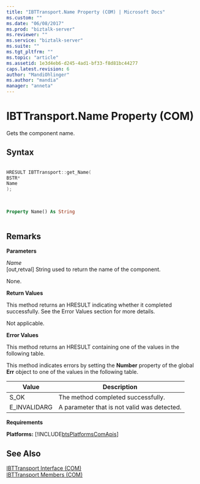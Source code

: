 ```yaml
---
title: "IBTTransport.Name Property (COM) | Microsoft Docs"
ms.custom: ""
ms.date: "06/08/2017"
ms.prod: "biztalk-server"
ms.reviewer: ""
ms.service: "biztalk-server"
ms.suite: ""
ms.tgt_pltfrm: ""
ms.topic: "article"
ms.assetid: 1e3d4eb6-d245-4ad1-bf33-f8d81bc44277
caps.latest.revision: 6
author: "MandiOhlinger"
ms.author: "mandia"
manager: "anneta"
---
```

# IBTTransport.Name Property (COM)
Gets the component name.  
  
## Syntax  
  
```cpp  
  
HRESULT IBTTransport::get_Name(  
BSTR*  
Name  
);  
  
```  
  
```vb  
  
Property Name() As String  
  
```  
  
## Remarks  
 **Parameters**  
  
 *Name*  
 [out,retval] String used to return the name of the component.  
  
 None.  
  
 **Return Values**  
  
 This method returns an HRESULT indicating whether it completed successfully. See the Error Values section for more details.  
  
 Not applicable.  
  
 **Error Values**  
  
 This method returns an HRESULT containing one of the values in the following table.  
  
 This method indicates errors by setting the **Number** property of the global **Err** object to one of the values in the following table.  
  
|Value|Description|  
|-----------|-----------------|  
|S_OK|The method completed successfully.|  
|E_INVALIDARG|A parameter that is not valid was detected.|  
  
 **Requirements**  
  
 **Platforms:**  [!INCLUDE[btsPlatformsComApis](../includes/btsplatformscomapis-md.md)]  
  
## See Also  
 [IBTTransport Interface (COM)](../core/ibttransport-interface-com.md)   
 [IBTTransport Members (COM)](../core/ibttransport-members-com.md)
